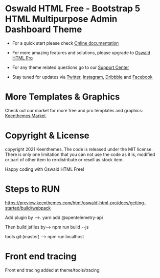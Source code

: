 # Oswald HTML Free  - Bootstrap 5 HTML Multipurpose Admin Dashboard Theme

- For a quick start please check [Online documentation](//preview.keenthemes.com/oswald-html-free/documentation/getting-started.html)

- For more amazing features and solutions, please upgrade to [Oswald HTML Pro](//keenthemes.com/products/oswald-html-pro)

- For any theme related questions go to our [Support Center](//devs.keenthemes.com)

- Stay tuned for updates via [Twitter](//twitter.com/keenthemes), [Instagram](//instagram.com/keenthemes), [Dribbble](//dribbble.com/keenthemes) and [Facebook](//facebook.com/keenthemes)

# More Templates & Graphics

Check out our market for more free and pro templates and graphics: [Keenthemes Market](//keenthemes.com).

# Copyright & License

copyright 2021 Keenthemes. The code is released under the MIT license. There is only one limitation that you can not use the code as it is, modified or part of other item to re-distribute or resell as stock item. 

Happy coding with Oswald HTML Free!

# Steps to RUN

https://preview.keenthemes.com/html/oswald-html-pro/docs/getting-started/build/webpack

Add plugin by —>. yarn add @opentelemetry-api

Then build jsfiles by—>  npm run build --js

  tools git:(master) —>  npm run localhost

  # Front end tracing 
  Front end tracing added at theme/tools/tracing

